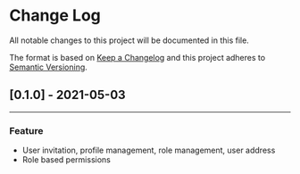 # Change Log

All notable changes to this project will be documented in this file.

The format is based on [Keep a Changelog](https://keepachangelog.com/en/1.0.0/) and this project adheres to [Semantic Versioning](https://semver.org/).

## [0.1.0] - 2021-05-03

---
### Feature
- User invitation, profile management, role management, user address
- Role based permissions